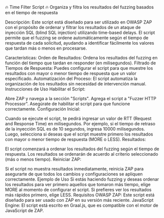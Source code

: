 🔥 Time Filter Script 🔥
Organiza y filtra los resultados del fuzzing basados en el tiempo de respuesta

Descripción:
Este script está diseñado para ser utilizado en OWASP ZAP con el propósito de ordenar y filtrar los resultados de un ataque de inyección SQL (blind SQL injection) utilizando time-based delays. 
El script permite que el fuzzing se ordene automáticamente según el tiempo de respuesta de cada solicitud, ayudando a identificar fácilmente los valores que tardan más o menos en procesarse. 

Características:
Orden de Resultados: Ordena los resultados del fuzzing en función del tiempo que tardan en responder (en milisegundos).
Filtrado de Tiempos de Respuesta: Puedes configurar el script para que muestre los resultados con mayor o menor tiempo de respuesta que un valor especificado.
Automatización del Proceso: El script automatiza la organización de los resultados sin necesidad de intervención manual.
Instrucciones de Uso
Habilitar el Script:

Abre ZAP y navega a la sección "Scripts".
Agrega el script a "Fuzzer HTTP Processor".
Asegúrate de habilitar el script para que funcione correctamente.
Configuración Inicial:

Cuando se ejecute el script, te pedirá ingresar un valor de RTT (Request and Response Time) en milisegundos.
Por ejemplo, si el tiempo de retraso de la inyección SQL es de 10 segundos, ingresa 10000 milisegundos.
Luego, selecciona si deseas que el script muestre primero los resultados con mayor o menor tiempo de respuesta (MORE o LESS).
Resultados:

El script comenzará a ordenar los resultados del fuzzing según el tiempo de respuesta.
Los resultados se ordenarán de acuerdo al criterio seleccionado (más o menos tiempo).
Reiniciar ZAP:

Si el script no muestra resultados inmediatamente, reinicia ZAP para asegurarte de que todos los cambios y configuraciones se apliquen correctamente.
Ejemplo de Uso
Si estás haciendo fuzzing y deseas ordenar los resultados para ver primero aquellos que tomaron más tiempo, elige MORE al momento de configurar el script.
Si prefieres ver los resultados más rápidos primero, elige LESS.
Requisitos
OWASP ZAP: Este script está diseñado para ser usado con ZAP en su versión más reciente.
JavaScript Engine: El script está escrito en Graal.js, que es compatible con el motor de JavaScript de ZAP.


